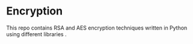 # Encryption
This repo contains RSA and AES encryption techniques  written in Python using different libraries .
